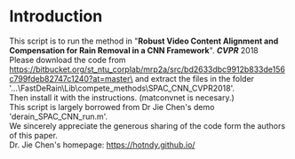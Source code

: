 # Introduction
This script is to run the method in "**Robust Video Content Alignment and Compensation for Rain Removal in a CNN Framework**". ***CVPR*** 2018\
Please download the code from https://bitbucket.org/st_ntu_corplab/mrp2a/src/bd2633dbc9912b833de156c799fdeb82747c1240?at=master\
and extract the files in the folder '...\FastDeRain\Lib\compete_methods\SPAC_CNN_CVPR2018'.\
Then install it with the instructions. (matconvnet is necesary.)\
This script is largely borrowed from Dr Jie Chen's demo 'derain_SPAC_CNN_run.m'.\
We sincerely appreciate the generous sharing of the code form the authors of this paper.\
Dr. Jie Chen's homepage: https://hotndy.github.io/
